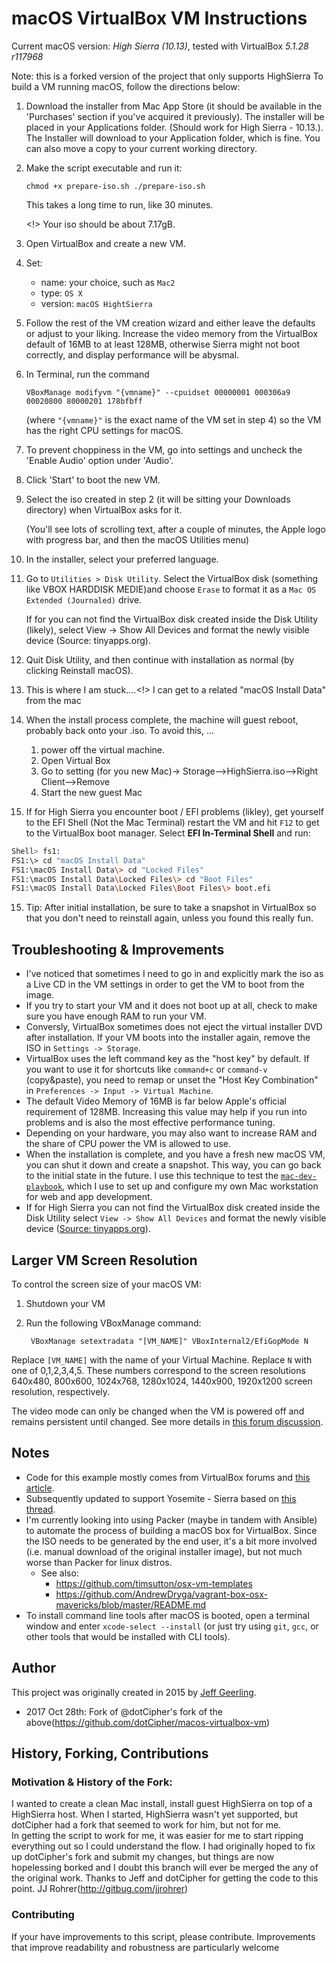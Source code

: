 # macOS VirtualBox VM Instructions

Current macOS version: *High Sierra (10.13)*, tested with VirtualBox *5.1.28 r117968*

Note: this is a forked version of the project that only supports HighSierra
To build a VM running macOS, follow the directions below:

  1. Download the installer from Mac App Store (it should be available in the 'Purchases' section if you've acquired it previously). The installer will be placed in your Applications folder. (Should work for High Sierra - 10.13.).          
         The Installer will download to your Application folder, which is fine.  You can also move a copy to your current working directory.          
         
  2. Make the script executable and run it: 
    
        `
        chmod +x prepare-iso.sh
        ./prepare-iso.sh
        `
        
        This takes a long time to run, like 30 minutes.
        
        <!> Your iso should be about 7.17gB.

  3. Open VirtualBox and create a new VM.
  4. Set:
      - name: your choice, such as `Mac2`
      - type: `OS X`
      - version: `macOS HightSierra`
  5. Follow the rest of the VM creation wizard and either leave the defaults or adjust to your liking. Increase the video memory from the VirtualBox default of 16MB to at least 128MB, otherwise Sierra might not boot correctly, and display performance will be abysmal.
  6. In Terminal, run the command 
        
        `VBoxManage modifyvm "{vmname}" --cpuidset 00000001 000306a9 00020800 80000201 178bfbff`
                 
        (where `"{vmname}"` is the exact name of the VM set in step 4) so the VM has the right CPU settings for macOS.
  7. To prevent choppiness in the VM, go into settings and uncheck the 'Enable Audio' option under 'Audio'.
  8. Click 'Start' to boot the new VM.
  9. Select the iso created in step 2  (it will be sitting your Downloads directory) when VirtualBox asks for it.
      
      (You'll see lots of scrolling text, after a couple of minutes, the Apple logo with progress bar, and then the macOS Utilities menu)
  10. In the installer, select your preferred language.
  11. Go to `Utilities > Disk Utility`. Select the VirtualBox disk (something like VBOX HARDDISK MEDIE)and choose `Erase` to format it as a `Mac OS Extended (Journaled)` drive.
  
        If for you can not find the VirtualBox disk created inside the Disk Utility (likely), select View -> Show All Devices and format the newly visible device (Source: tinyapps.org). 
  12. Quit Disk Utility, and then continue with installation as normal (by clicking Reinstall macOS).
  11. This is where I am stuck....<!>  I can get to a related "macOS Install Data"
from the mac 
  12. When the install process complete, the machine will guest reboot, probably back onto your .iso.  To avoid this, ...        
        1. power off the virtual machine.
        2. Open Virtual Box
        3. Go to setting (for you new Mac)-> Storage-->HighSierra.iso-->Right Client-->Remove
        4. Start the new guest Mac
  13. If for High Sierra you encounter boot / EFI problems (likley), get yourself to the EFI Shell (Not the Mac Terminal) restart the VM and hit `F12` to get to the VirtualBox boot manager.  Select **EFI In-Terminal Shell** and run:
```bash
Shell> fs1:
FS1:\> cd "macOS Install Data"
FS1:\macOS Install Data\> cd "Locked Files"
FS1:\macOS Install Data\Locked Files\> cd "Boot Files"
FS1:\macOS Install Data\Locked Files\Boot Files\> boot.efi
```    
  15. Tip: After initial installation, be sure to take a snapshot in VirtualBox so that you don't need to reinstall again, unless you found this really fun.


## Troubleshooting & Improvements

- I've noticed that sometimes I need to go in and explicitly mark the iso as a Live CD in the VM settings in order to get the VM to boot from the image.
- If you try to start your VM and it does not boot up at all, check to make sure you have enough RAM to run your VM.
- Conversly, VirtualBox sometimes does not eject the virtual installer DVD after installation. If your VM boots into the installer again, remove the ISO in `Settings -> Storage`.
- VirtualBox uses the left command key as the "host key" by default. If you want to use it for shortcuts like `command+c` or `command-v` (copy&paste), you need to remap or unset the "Host Key Combination" in `Preferences -> Input -> Virtual Machine`.
- The default Video Memory of 16MB is far below Apple's official requirement of 128MB. Increasing this value may help if you run into problems and is also the most effective performance tuning.
- Depending on your hardware, you may also want to increase RAM and the share of CPU power the VM is allowed to use.
- When the installation is complete, and you have a fresh new macOS VM, you can shut it down and create a snapshot. This way, you can go back to the initial state in the future. I use this technique to test the [`mac-dev-playbook`](https://github.com/geerlingguy/mac-dev-playbook), which I use to set up and configure my own Mac workstation for web and app development.
- If for High Sierra you can not find the VirtualBox disk created inside the Disk Utility select `View -> Show All Devices` and format the newly visible device ([Source: tinyapps.org](https://tinyapps.org/blog/mac/201710010700_high_sierra_disk_utility.html)).

## Larger VM Screen Resolution

To control the screen size of your macOS VM:

  1. Shutdown your VM
  2. Run the following VBoxManage command:

          VBoxManage setextradata "[VM_NAME]" VBoxInternal2/EfiGopMode N

Replace `[VM_NAME]` with the name of your Virtual Machine.  Replace `N` with one of 0,1,2,3,4,5. These numbers correspond to the screen resolutions 640x480, 800x600, 1024x768, 1280x1024, 1440x900, 1920x1200 screen resolution, respectively.

The video mode can only be changed when the VM is powered off and remains persistent until changed. See more details in [this forum discussion](https://forums.virtualbox.org/viewtopic.php?f=22&t=54030).

## Notes

  - Code for this example mostly comes from VirtualBox forums and [this article](http://sqar.blogspot.de/2014/10/installing-yosemite-in-virtualbox.html).
  - Subsequently updated to support Yosemite - Sierra based on [this thread](https://forums.virtualbox.org/viewtopic.php?f=22&t=77068&p=358865&hilit=elCapitan+iso#p358865).
  - I'm currently looking into using Packer (maybe in tandem with Ansible) to automate the process of building a macOS box for VirtualBox. Since the ISO needs to be generated by the end user, it's a bit more involved (i.e. manual download of the original installer image), but not much worse than Packer for linux distros.
    - See also:
      - https://github.com/timsutton/osx-vm-templates
      - https://github.com/AndrewDryga/vagrant-box-osx-mavericks/blob/master/README.md
  - To install command line tools after macOS is booted, open a terminal window and enter `xcode-select --install` (or just try using `git`, `gcc`, or other tools that would be installed with CLI tools).

## Author

This project was originally created in 2015 by [Jeff Geerling](http://jeffgeerling.com/).
- 2017 Oct 28th: Fork of @dotCipher's fork of the above(https://github.com/dotCipher/macos-virtualbox-vm)

## History, Forking, Contributions
  
  ### Motivation & History of the Fork: 
  I wanted to create a clean Mac install, install guest HighSierra on top of a HighSierra host.  When
  I started, HighSierra wasn't yet supported, but dotCipher had a fork that seemed to work for him, but not for me.  
  In getting the script to work for me, it was easier for me to start ripping everything out so I could understand the
  flow.  I had originally hoped to fix up dotCipher's fork and submit my changes, but things are now hopelessing 
  borked and I doubt this branch will ever be merged the any of the original work.  Thanks to Jeff and dotCipher for
  getting the code to this point. JJ Rohrer(http://gitbug.com/jjrohrer)
  
  ### Contributing
  If your have improvements to this script, please contribute.
  Improvements that improve readability and robustness are particularly welcome
  
  
  